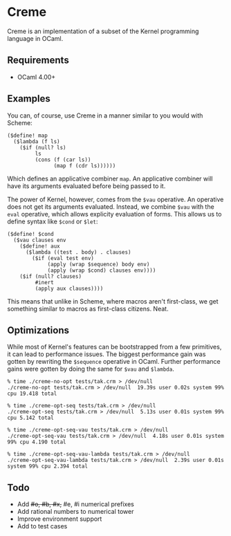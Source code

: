 # Creme

Creme is an implementation of a subset of the Kernel programming language in OCaml.

## Requirements

* OCaml 4.00+

## Examples

You can, of course, use Creme in a manner similar to you would with Scheme:

```
($define! map
  ($lambda (f ls)
    ($if (null? ls)
         ls
         (cons (f (car ls))
               (map f (cdr ls))))))
```

Which defines an applicative combiner `map`. An applicative combiner will have its arguments evaluated before being passed to it.

The power of Kernel, however, comes from the `$vau` operative. An operative does not get its arguments evaluated. Instead, we combine `$vau` with the `eval` operative, which allows explicity evaluation of forms. This allows us to define syntax like `$cond` or `$let`:

```
($define! $cond
  ($vau clauses env
    ($define! aux
      ($lambda ((test . body) . clauses)
        ($if (eval test env)
             (apply (wrap $sequence) body env)
             (apply (wrap $cond) clauses env))))
    ($if (null? clauses)
         #inert
         (apply aux clauses))))
```

This means that unlike in Scheme, where macros aren't first-class, we get something similar to macros as first-class citizens. Neat.

## Optimizations

While most of Kernel's features can be bootstrapped from a few primitives, it can lead to performance
issues. The biggest performance gain was gotten by rewriting the `$sequence` operative in OCaml. Further
performance gains were gotten by doing the same for `$vau` and `$lambda`.

```
% time ./creme-no-opt tests/tak.crm > /dev/null
./creme-no-opt tests/tak.crm > /dev/null  19.39s user 0.02s system 99% cpu 19.418 total

% time ./creme-opt-seq tests/tak.crm > /dev/null
./creme-opt-seq tests/tak.crm > /dev/null  5.13s user 0.01s system 99% cpu 5.142 total

% time ./creme-opt-seq-vau tests/tak.crm > /dev/null
./creme-opt-seq-vau tests/tak.crm > /dev/null  4.18s user 0.01s system 99% cpu 4.190 total

% time ./creme-opt-seq-vau-lambda tests/tak.crm > /dev/null
./creme-opt-seq-vau-lambda tests/tak.crm > /dev/null  2.39s user 0.01s system 99% cpu 2.394 total
```

## Todo

* Add <del>#o, #b, #x,</del> #e, #i numerical prefixes
* Add rational numbers to numerical tower
* Improve environment support
* Add to test cases

